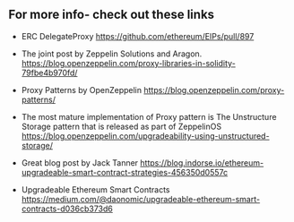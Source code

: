 ## For more info- check out these links

- ERC DelegateProxy
https://github.com/ethereum/EIPs/pull/897

- The joint post by Zeppelin Solutions and Aragon.
https://blog.openzeppelin.com/proxy-libraries-in-solidity-79fbe4b970fd/

- Proxy Patterns by OpenZeppelin
https://blog.openzeppelin.com/proxy-patterns/

- The most mature implementation of Proxy pattern is The Unstructure Storage pattern that is released as part of ZeppelinOS 
https://blog.openzeppelin.com/upgradeability-using-unstructured-storage/

- Great blog post by Jack Tanner
https://blog.indorse.io/ethereum-upgradeable-smart-contract-strategies-456350d0557c

- Upgradeable Ethereum Smart Contracts
https://medium.com/@daonomic/upgradeable-ethereum-smart-contracts-d036cb373d6
